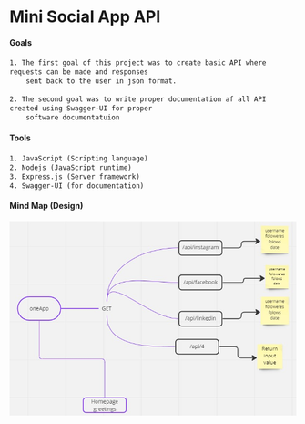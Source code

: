 # Mini Social App API

#### Goals
    1. The first goal of this project was to create basic API where requests can be made and responses
        sent back to the user in json format.

    2. The second goal was to write proper documentation af all API created using Swagger-UI for proper
        software documentatuion

#### Tools
    1. JavaScript (Scripting language)
    2. Nodejs (JavaScript runtime)
    3. Express.js (Server framework)
    4. Swagger-UI (for documentation)

#### Mind Map (Design)

<img src="./mind_map.jpg">